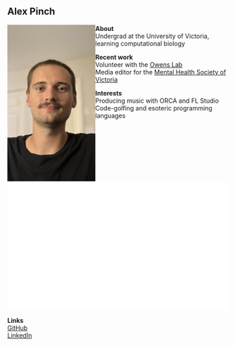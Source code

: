 ## Alex Pinch  
<img align="left" src="https://raw.githubusercontent.com/alexpinch/alexpinch.github.io/gh-pages/images/me_2.png" width=200/>  
  
**About**  
Undergrad at the University of Victoria, learning computational biology  
  
**Recent work**  
Volunteer with the [Owens Lab](https://owensgl.github.io/)   
Media editor for the [Mental Health Society of Victoria](https://www.mhsvictoria.org/)  
  
**Interests**    
Producing music with ORCA and FL Studio  
Code-golfing and esoteric programming languages  
  
<img align="center" src="https://raw.githubusercontent.com/alexpinch/github-stats-transparent/output/generated/languages.svg"/>  
  
**Links**  
[GitHub](https://github.com/alexpinch)  
[LinkedIn](https://www.linkedin.com/in/alexpinch/)   
